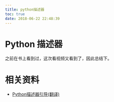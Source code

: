 ```yaml
---
title: python描述器
toc: true
date: 2018-06-22 22:48:39
---
```


# Python 描述器

之前在书上看到过，这次看视频又看到了，因此总结下。



# 相关资料

- [Python描述器引导(翻译)](https://pyzh.readthedocs.io/en/latest/Descriptor-HOW-TO-Guide.html)
